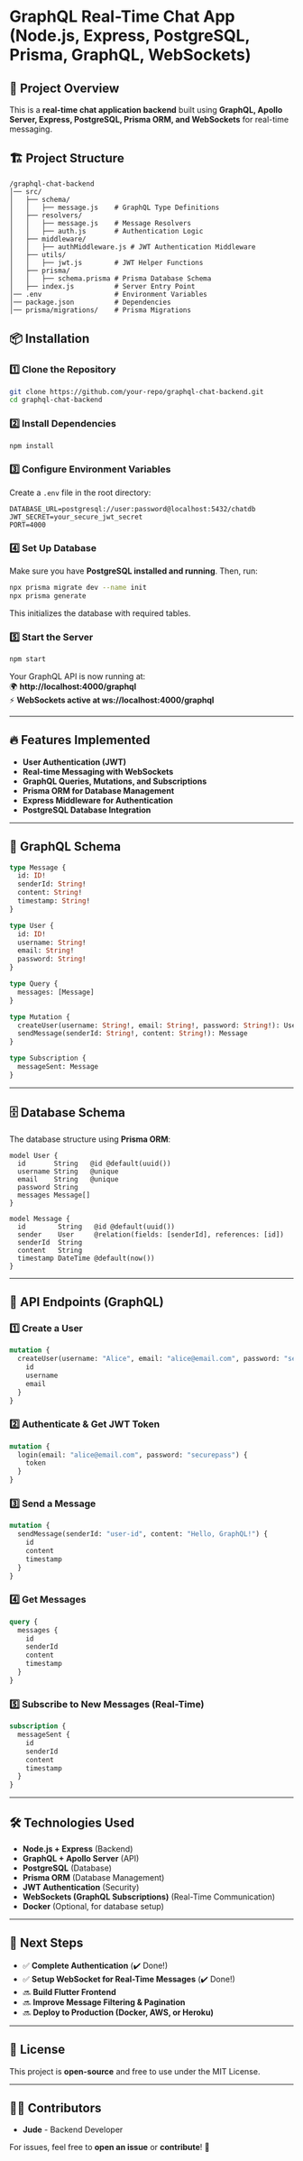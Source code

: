 # GraphQL Real-Time Chat App (Node.js, Express, PostgreSQL, Prisma, GraphQL, WebSockets)

## 🚀 Project Overview
This is a **real-time chat application backend** built using **GraphQL, Apollo Server, Express, PostgreSQL, Prisma ORM, and WebSockets** for real-time messaging.

## 🏗️ Project Structure
```
/graphql-chat-backend
│── src/
│   ├── schema/
│   │   ├── message.js    # GraphQL Type Definitions
│   ├── resolvers/
│   │   ├── message.js    # Message Resolvers
│   │   ├── auth.js       # Authentication Logic
│   ├── middleware/
│   │   ├── authMiddleware.js # JWT Authentication Middleware
│   ├── utils/
│   │   ├── jwt.js        # JWT Helper Functions
│   ├── prisma/
│   │   ├── schema.prisma # Prisma Database Schema
│   ├── index.js          # Server Entry Point
│── .env                  # Environment Variables
│── package.json          # Dependencies
│── prisma/migrations/    # Prisma Migrations
```

## 📦 Installation

### **1️⃣ Clone the Repository**
```sh
git clone https://github.com/your-repo/graphql-chat-backend.git
cd graphql-chat-backend
```

### **2️⃣ Install Dependencies**
```sh
npm install
```

### **3️⃣ Configure Environment Variables**
Create a `.env` file in the root directory:
```plaintext
DATABASE_URL=postgresql://user:password@localhost:5432/chatdb
JWT_SECRET=your_secure_jwt_secret
PORT=4000
```

### **4️⃣ Set Up Database**
Make sure you have **PostgreSQL installed and running**. Then, run:
```sh
npx prisma migrate dev --name init
npx prisma generate
```
This initializes the database with required tables.

### **5️⃣ Start the Server**
```sh
npm start
```
Your GraphQL API is now running at:  
🌍 **http://localhost:4000/graphql**  
⚡ **WebSockets active at ws://localhost:4000/graphql**

---

## 🔥 Features Implemented
- **User Authentication (JWT)**
- **Real-time Messaging with WebSockets**
- **GraphQL Queries, Mutations, and Subscriptions**
- **Prisma ORM for Database Management**
- **Express Middleware for Authentication**
- **PostgreSQL Database Integration**

---

## 📜 GraphQL Schema
```graphql
type Message {
  id: ID!
  senderId: String!
  content: String!
  timestamp: String!
}

type User {
  id: ID!
  username: String!
  email: String!
  password: String!
}

type Query {
  messages: [Message]
}

type Mutation {
  createUser(username: String!, email: String!, password: String!): User!
  sendMessage(senderId: String!, content: String!): Message
}

type Subscription {
  messageSent: Message
}
```

---

## 🗄 Database Schema
The database structure using **Prisma ORM**:

```prisma
model User {
  id       String   @id @default(uuid())
  username String   @unique
  email    String   @unique
  password String
  messages Message[]
}

model Message {
  id        String   @id @default(uuid())
  sender    User     @relation(fields: [senderId], references: [id])
  senderId  String
  content   String
  timestamp DateTime @default(now())
}
```

---

## 📡 API Endpoints (GraphQL)

### **1️⃣ Create a User**
```graphql
mutation {
  createUser(username: "Alice", email: "alice@email.com", password: "securepass") {
    id
    username
    email
  }
}
```

### **2️⃣ Authenticate & Get JWT Token**
```graphql
mutation {
  login(email: "alice@email.com", password: "securepass") {
    token
  }
}
```

### **3️⃣ Send a Message**
```graphql
mutation {
  sendMessage(senderId: "user-id", content: "Hello, GraphQL!") {
    id
    content
    timestamp
  }
}
```

### **4️⃣ Get Messages**
```graphql
query {
  messages {
    id
    senderId
    content
    timestamp
  }
}
```

### **5️⃣ Subscribe to New Messages (Real-Time)**
```graphql
subscription {
  messageSent {
    id
    senderId
    content
    timestamp
  }
}
```

---

## 🛠️ Technologies Used
- **Node.js + Express** (Backend)
- **GraphQL + Apollo Server** (API)
- **PostgreSQL** (Database)
- **Prisma ORM** (Database Management)
- **JWT Authentication** (Security)
- **WebSockets (GraphQL Subscriptions)** (Real-Time Communication)
- **Docker** (Optional, for database setup)

---

## 🚀 Next Steps
- ✅ **Complete Authentication** (✔️ Done!)
- ✅ **Setup WebSocket for Real-Time Messages** (✔️ Done!)
- 🔜 **Build Flutter Frontend**
- 🔜 **Improve Message Filtering & Pagination**
- 🔜 **Deploy to Production (Docker, AWS, or Heroku)**

---

## 📜 License
This project is **open-source** and free to use under the MIT License.

---

## 👨‍💻 Contributors
- **Jude** - Backend Developer

For issues, feel free to **open an issue** or **contribute**! 🚀

